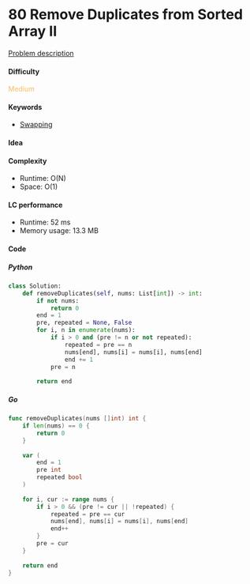 80 Remove Duplicates from Sorted Array II
=======================
[Problem description](https://leetcode.com/problems/remove-duplicates-from-sorted-array-ii/)

#### Difficulty
<span style="color:#FABC60">Medium</span>

#### Keywords
- [Swapping](../categories/swap.md)

#### Idea

#### Complexity
- Runtime: O(N)
- Space: O(1)

#### LC performance
- Runtime: 52 ms
- Memory usage: 13.3 MB

#### Code

##### Python
```python
class Solution:
    def removeDuplicates(self, nums: List[int]) -> int:
        if not nums:
            return 0
        end = 1
        pre, repeated = None, False
        for i, n in enumerate(nums):
            if i > 0 and (pre != n or not repeated):
                repeated = pre == n
                nums[end], nums[i] = nums[i], nums[end]
                end += 1
            pre = n
            
        return end
```

##### Go
```go
func removeDuplicates(nums []int) int {
    if len(nums) == 0 {
        return 0
    }
    
    var (
        end = 1
        pre int
        repeated bool
    )
    
    for i, cur := range nums {
        if i > 0 && (pre != cur || !repeated) {
            repeated = pre == cur
            nums[end], nums[i] = nums[i], nums[end]
            end++
        }
        pre = cur
    }
    
    return end
}
```
